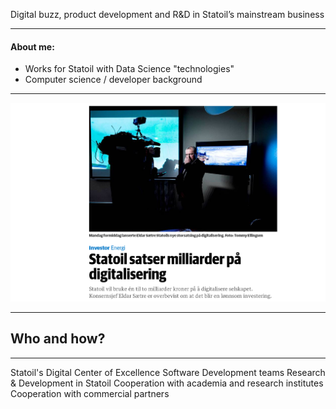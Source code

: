 Digital buzz, product development and R&D in Statoil’s mainstream business

---

#### About me:
- Works for Statoil with Data Science "technologies"
- Computer science / developer background
 
---
 
![Statoil Digitalization](https://raw.githubusercontent.com/flikka/pres/master/images/statoil_digitalisering.png)

---

## Who and how?

---
Statoil's Digital Center of Excellence
Software Development teams
Research & Development in Statoil 
Cooperation with academia and research institutes
Cooperation with commercial partners

